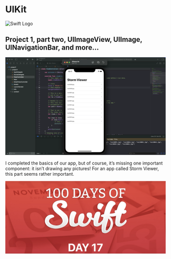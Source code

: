 # UIKit

![Swift Logo](https://cdn-icons-png.flaticon.com/256/919/919833.png)

##  Project 1, part two, UIImageView, UIImage, UINavigationBar, and more...

![Page 1](myFirstApp.png)

I completed the basics of our app, but of course, it’s missing one important component: it isn’t drawing any pictures! For an app called Storm Viewer, this part seems rather important.

![Page 1](day17.png)

